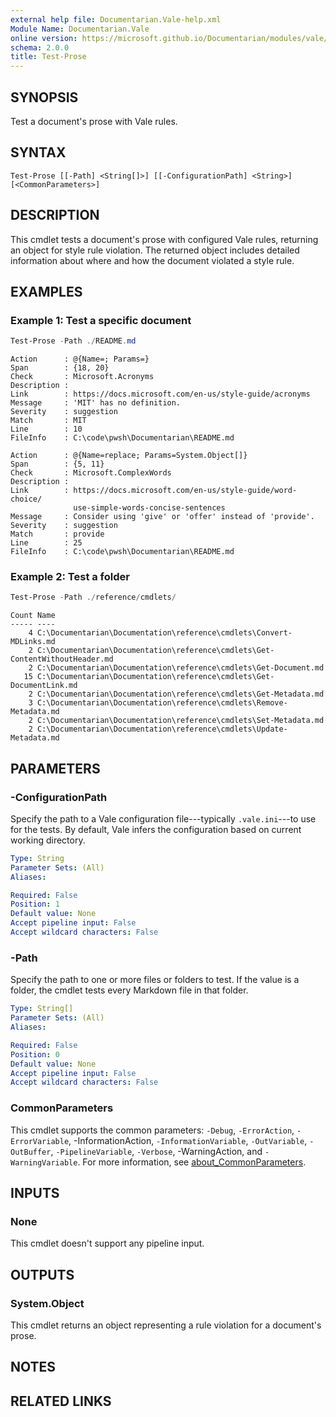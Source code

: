 ```yaml
---
external help file: Documentarian.Vale-help.xml
Module Name: Documentarian.Vale
online version: https://microsoft.github.io/Documentarian/modules/vale/reference/cmdlets/test-prose
schema: 2.0.0
title: Test-Prose
---
```


## SYNOPSIS

Test a document's prose with Vale rules.

## SYNTAX

```
Test-Prose [[-Path] <String[]>] [[-ConfigurationPath] <String>] [<CommonParameters>]
```

## DESCRIPTION

This cmdlet tests a document's prose with configured Vale rules, returning an object for style rule
violation. The returned object includes detailed information about where and how the document
violated a style rule.

## EXAMPLES

### Example 1: Test a specific document

```powershell
Test-Prose -Path ./README.md
```

```output-pwsh-list
Action      : @{Name=; Params=}
Span        : {18, 20}
Check       : Microsoft.Acronyms
Description :
Link        : https://docs.microsoft.com/en-us/style-guide/acronyms
Message     : 'MIT' has no definition.
Severity    : suggestion
Match       : MIT
Line        : 10
FileInfo    : C:\code\pwsh\Documentarian\README.md

Action      : @{Name=replace; Params=System.Object[]}
Span        : {5, 11}
Check       : Microsoft.ComplexWords
Description :
Link        : https://docs.microsoft.com/en-us/style-guide/word-choice/
              use-simple-words-concise-sentences
Message     : Consider using 'give' or 'offer' instead of 'provide'.
Severity    : suggestion
Match       : provide
Line        : 25
FileInfo    : C:\code\pwsh\Documentarian\README.md
```

### Example 2: Test a folder

```powershell
Test-Prose -Path ./reference/cmdlets/
```

```output-pwsh-table
Count Name
----- ----
    4 C:\Documentarian\Documentation\reference\cmdlets\Convert-MDLinks.md
    2 C:\Documentarian\Documentation\reference\cmdlets\Get-ContentWithoutHeader.md
    2 C:\Documentarian\Documentation\reference\cmdlets\Get-Document.md
   15 C:\Documentarian\Documentation\reference\cmdlets\Get-DocumentLink.md
    2 C:\Documentarian\Documentation\reference\cmdlets\Get-Metadata.md
    3 C:\Documentarian\Documentation\reference\cmdlets\Remove-Metadata.md
    2 C:\Documentarian\Documentation\reference\cmdlets\Set-Metadata.md
    2 C:\Documentarian\Documentation\reference\cmdlets\Update-Metadata.md
```

## PARAMETERS

### -ConfigurationPath

Specify the path to a Vale configuration file---typically `.vale.ini`---to use for the tests. By
default, Vale infers the configuration based on current working directory.

```yaml
Type: String
Parameter Sets: (All)
Aliases:

Required: False
Position: 1
Default value: None
Accept pipeline input: False
Accept wildcard characters: False
```

### -Path

Specify the path to one or more files or folders to test. If the value is a folder, the cmdlet tests
every Markdown file in that folder.

```yaml
Type: String[]
Parameter Sets: (All)
Aliases:

Required: False
Position: 0
Default value: None
Accept pipeline input: False
Accept wildcard characters: False
```

### CommonParameters

This cmdlet supports the common parameters: `-Debug`, `-ErrorAction`, `-ErrorVariable`,
-InformationAction, `-InformationVariable`, `-OutVariable`, `-OutBuffer`, `-PipelineVariable`,
`-Verbose`, -WarningAction, and `-WarningVariable`. For more information, see
[about_CommonParameters][acp].

## INPUTS

### None

This cmdlet doesn't support any pipeline input.

## OUTPUTS

### System.Object

This cmdlet returns an object representing a rule violation for a document's prose.

## NOTES

## RELATED LINKS

<!-- Link reference definitions -->
[acp]: http://go.microsoft.com/fwlink/?LinkID=113216
